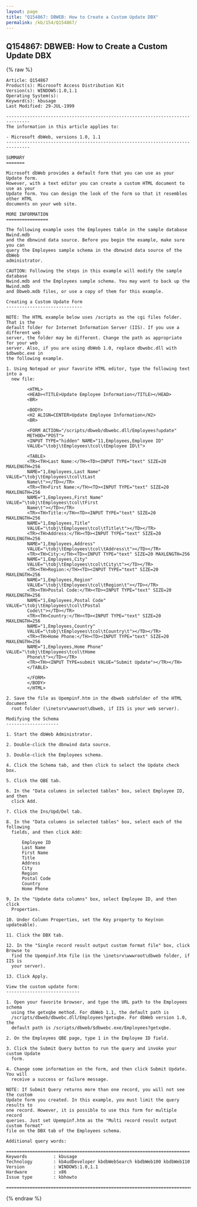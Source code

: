 ```yaml
---
layout: page
title: "Q154867: DBWEB: How to Create a Custom Update DBX"
permalink: /kb/154/Q154867/
---
```


## Q154867: DBWEB: How to Create a Custom Update DBX

{% raw %}

	Article: Q154867
	Product(s): Microsoft Access Distribution Kit
	Version(s): WINDOWS:1.0,1.1
	Operating System(s): 
	Keyword(s): kbusage
	Last Modified: 29-JUL-1999
	
	-------------------------------------------------------------------------------
	The information in this article applies to:
	
	- Microsoft dbWeb, versions 1.0, 1.1 
	-------------------------------------------------------------------------------
	
	SUMMARY
	=======
	
	Microsoft dbWeb provides a default form that you can use as your Update form.
	However, with a text editor you can create a custom HTML document to use as your
	Update form. You can design the look of the form so that it resembles other HTML
	documents on your web site.
	
	MORE INFORMATION
	================
	
	The following example uses the Employees table in the sample database Nwind.mdb
	and the dbnwind data source. Before you begin the example, make sure you can
	query the Employees sample schema in the dbnwind data source of the dbWeb
	administrator.
	
	CAUTION: Following the steps in this example will modify the sample database
	Nwind.mdb and the Employees sample schema. You may want to back up the Nwind.mdb
	and Dbweb.mdb files, or use a copy of them for this example.
	
	Creating a Custom Update Form
	-----------------------------
	
	NOTE: The HTML example below uses /scripts as the cgi files folder. That is the
	default folder for Internet Information Server (IIS). If you use a different web
	server, the folder may be different. Change the path as appropriate for your web
	server. Also, if you are using dbWeb 1.0, replace dbwebc.dll with $dbwebc.exe in
	the following example.
	
	1. Using Notepad or your favorite HTML editor, type the following text into a
	  new file:
	
	        <HTML>
	        <HEAD><TITLE>Update Employee Information</TITLE></HEAD>
	        <BR>
	
	        <BODY>
	        <H2 ALIGN=CENTER>Update Employee Information</H2>
	        <BR>
	
	        <FORM ACTION="/scripts/dbweb/dbwebc.dll/Employees?update"
	        METHOD="POST">
	        <INPUT TYPE="hidden" NAME="11,Employees,Employee ID"
	        VALUE="\tobj\tEmployees\tcol\tEmployee ID\t">
	
	        <TABLE>
	        <TR><TH>Last Name:</TH><TD><INPUT TYPE="text" SIZE=20 MAXLENGTH=256
	        NAME="1,Employees,Last Name" VALUE="\tobj\tEmployees\tcol\tLast
	        Name\t"></TD></TR>
	        <TR><TH>First Name:</TH><TD><INPUT TYPE="text" SIZE=20 MAXLENGTH=256
	        NAME="1,Employees,First Name" VALUE="\tobj\tEmployees\tcol\tFirst
	        Name\t"></TD></TR>
	        <TR><TH>Title:</TH><TD><INPUT TYPE="text" SIZE=20 MAXLENGTH=256
	        NAME="1,Employees,Title"
	        VALUE="\tobj\tEmployees\tcol\tTitle\t"></TD></TR>
	        <TR><TH>Address:</TH><TD><INPUT TYPE="text" SIZE=20 MAXLENGTH=256
	        NAME="1,Employees,Address"
	        VALUE="\tobj\tEmployees\tcol\tAddress\t"></TD></TR>
	        <TR><TH>City:</TH><TD><INPUT TYPE="text" SIZE=20 MAXLENGTH=256
	        NAME="1,Employees,City"
	        VALUE="\tobj\tEmployees\tcol\tCity\t"></TD></TR>
	        <TR><TH>Region:</TH><TD><INPUT TYPE="text" SIZE=20 MAXLENGTH=256
	        NAME="1,Employees,Region"
	        VALUE="\tobj\tEmployees\tcol\tRegion\t"></TD></TR>
	        <TR><TH>Postal Code:</TH><TD><INPUT TYPE="text" SIZE=20 MAXLENGTH=256
	        NAME="1,Employees,Postal Code" VALUE="\tobj\tEmployees\tcol\tPostal
	        Code\t"></TD></TR>
	        <TR><TH>Country:</TH><TD><INPUT TYPE="text" SIZE=20 MAXLENGTH=256
	        NAME="1,Employees,Country"
	        VALUE="\tobj\tEmployees\tcol\tCountry\t"></TD></TR>
	        <TR><TH>Home Phone:</TH><TD><INPUT TYPE="text" SIZE=20 MAXLENGTH=256
	        NAME="1,Employees,Home Phone" VALUE="\tobj\tEmployees\tcol\tHome
	        Phone\t"></TD></TR>
	        <TR><TH><INPUT TYPE=submit VALUE="Submit Update"></TR></TH>
	        </TABLE>
	
	        </FORM>
	        </BODY>
	        </HTML>
	
	2. Save the file as Upempinf.htm in the dbweb subfolder of the HTML document
	  root folder (\inetsrv\wwwroot\dbweb, if IIS is your web server).
	
	Modifying the Schema
	--------------------
	
	1. Start the dbWeb Administrator.
	
	2. Double-click the dbnwind data source.
	
	3. Double-click the Employees schema.
	
	4. Click the Schema tab, and then click to select the Update check box.
	
	5. Click the QBE tab.
	
	6. In the "Data columns in selected tables" box, select Employee ID, and then
	  click Add.
	
	7. Click the Ins/Upd/Del tab.
	
	8. In the "Data columns in selected tables" box, select each of the following
	  fields, and then click Add:
	
	      Employee ID
	      Last Name
	      First Name
	      Title
	      Address
	      City
	      Region
	      Postal Code
	      Country
	      Home Phone
	
	9. In the "Update data columns" box, select Employee ID, and then click
	  Properties.
	
	10. Under Column Properties, set the Key property to Key(non updateable).
	
	11. Click the DBX tab.
	
	12. In the "Single record result output custom format file" box, click Browse to
	  find the Upempinf.htm file (in the \inetsrv\wwwroot\dbweb folder, if IIS is
	  your server).
	
	13. Click Apply.
	
	View the custom update form:
	----------------------------
	
	1. Open your favorite browser, and type the URL path to the Employees schema
	  using the getxqbe method. For dbWeb 1.1, the default path is
	  /scripts/dbweb/dbwebc.dll/Employees?getxqbe. For dbWeb version 1.0, the
	  default path is /scripts/dbweb/$dbwebc.exe/Employees?getxqbe.
	
	2. On the Employees QBE page, type 1 in the Employee ID field.
	
	3. Click the Submit Query button to run the query and invoke your custom Update
	  form.
	
	4. Change some information on the form, and then click Submit Update. You will
	  receive a success or failure message.
	
	NOTE: If Submit Query returns more than one record, you will not see the custom
	Update form you created. In this example, you must limit the query results to
	one record. However, it is possible to use this form for multiple record
	queries. Just set Upempinf.htm as the "Multi record result output custom format"
	file on the DBX tab of the Employees schema.
	
	Additional query words:
	
	======================================================================
	Keywords          : kbusage 
	Technology        : kbAudDeveloper kbdbWebSearch kbdbWeb100 kbdbWeb110
	Version           : WINDOWS:1.0,1.1
	Hardware          : x86
	Issue type        : kbhowto
	
	=============================================================================
	

{% endraw %}
